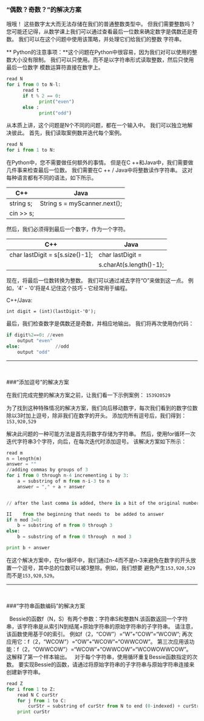 ### “偶数？奇数？”的解决方案


哦哦！ 这些数字太大而无法存储在我们的普通整数类型中。 但我们需要整数吗？ 您可能还记得，从数学课上我们可以通过查看最后一位数来确定数字是偶数还是奇数。 我们可以在这个问题中使用该策略，并处理它们给我们的整数
字符串。

** Python的注意事项：**这个问题在Python中很容易，因为我们对可以使用的整数大小没有限制。 我们可以只使用。而不是以字符串形式读取整数，然后只使用最后一位数字
模数运算符直接在数字上。

```python
read N
for i from 0 to N-l:
      read t
      if t % 2 == 0:
            print("even")
      else :
            print("odd")
```

从本质上讲，这个问题是N个不同的问题，都在一个输入中。 我们可以独立地解决彼此。 首先，我们读取案例数并迭代每个案例。

```python
read N
for i from 1 to N:
```

在Python中，您不需要做任何额外的事情。 但是在C ++和Java中，我们需要做几件事来检查最后一位数。 我们需要在C ++ / Java中将整数读作字符串。 这对每种语言都有不同的语法，如下所示。

C++|Java
-|-                        
string s;|String s = myScanner.next();
cin >> s;|                            

然后，我们必须得到最后一个数字，作为一个字符。

C++|Java
-|-                 
char lastDigit = s[s.size()-1];|char lastDigit =       
&nbsp;|s.charAt(s.length()-1);


现在，将最后一位数转换为整数。 我们可以通过减去字符“O”来做到这一点。 例如，'4' - '0'将是4.记住这个技巧 - 它经常用于编程。


C++/Java:
```
int digit = (int)(lastDigit-'0');
```

最后，我们检查数字是偶数还是奇数，并相应地输出。 我们将再次使用伪代码：

```python
if digit%2==0: //even
    output "even"
else:             //odd
    output "odd"
```

---

<br>

###“添加逗号”的解决方案

在我们完成完整的解决方案之前，让我们看一下示例案例：
``153920529``

为了找到这种特殊情况的解决方案，我们向后移动数字，每次我们看到的数字位数除以3时加上逗号，除非我们在数字的开头。 添加完所有逗号后，我们得到：
``153,920,529``

解决此问题的一种可能方法是首先将数字存储为字符串。 然后，使用for循环一次迭代字符串3个字符，向后，在每次迭代时添加逗号。 该解决方案如下所示：

```python
read m
n = length(m)
answer = ""
//adding commas by groups of 3
for i from 0 through n-4 incrementing i by 3:
    a = substring of m from n-i-3 to n
    answer = "," + a + answer


// after the last comma is added, there is a bit of the original number

II    from the beginning that needs to  be added to answer
if n mod 3=0:                                            
    b = substring of m from 0 through 3                 
else:                                                     
    b = substring of m from 0 through  n mod 3          

print b + answer
```

在这个解决方案中，在for循环中，我们通过n-4而不是n-3来避免在数字的开头放置一个逗号，其中总的位数可以被3整除。例如，我们想要 避免产生``153,920,529``而不是``153,920,529``。


---

<br>


                                                                              

###“字符串函数编码”的解决方案

 
Bessie的函数f（N，S）有两个参数：字符串S和整数N.该函数返回一个字符串，该字符串是从索引N到结尾+原始字符串的原始字符串的子字符串。 请注意，该函数使用基于0的索引。 例如f（2，“COW”）=“W”+“COW”=“WCOW”; 再次应用它：f（2，“WCOW”）=“OW”+“WCOW”=“OWWCOW”。 第三次应用该功能：f（2，“OWWCOW”）=“WCOW”+“OWWCOW”=“WCOWOWWCOW”。 这解释了第一个样本输出。
 
对于每个字符串，使用循环重复Bessie函数指定的次数。 要实现Bessie的函数，请通过将原始字符串的子字符串与原始字符串连接来创建新字符串。

```python
read Z 
for i from 1 to Z: 
    read N C curStr 
    for j from 1 to C: 
        curStr = substring of curStr from N to end (0-indexed) + curStr 
    print curStr 

```
